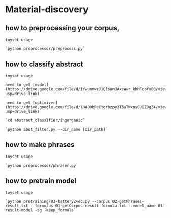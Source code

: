 # Material-discovery

## how to preprocessing your corpus,
    toyset usage

    `python preprocessor/preprocess.py`

## how to classify abstract
    toyset usage

    need to get [model] (https://drive.google.com/file/d/1YwunmwzJ1QlsunJAxeWwr_khMFcofx00/view?usp=drive_link)

    need to get [optimizer] (https://drive.google.com/file/d/1H4O9bReCYqrbzpy3T5aTWxnsCUGZDgZ4/view?usp=drive_link)

    `cd abstract_classifier/ingorganic`

    `python abst_filter.py --dir_name [dir_path]`

## how to make phrases
    toyset usage

    `python preprocessor/phraser.py`

## how to pretrain model
    toyset usage

    `python pretraining/03-battery2vec.py --corpus 02-getPhrases-result.txt --formulas 01-getCorpus-result-formula.txt --model_name 03-result-model -sg -keep_formula`